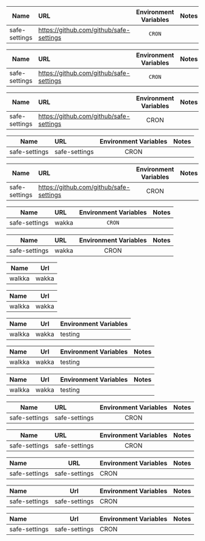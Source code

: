 | Name | URL  | Environment Variables  | Notes  | 
| --- | :-- | :--: | :- |
| safe-settings  | https://github.com/github/safe-settings  | `CRON`  |  | 

| Name | URL  | Environment Variables  | Notes  | 
| --- | :-- | :--: | :-- |
| safe-settings  | https://github.com/github/safe-settings  | `CRON`  |  | 

| Name | URL  | Environment Variables  | Notes  | 
| --- | :-- | :--: | :-- |
| safe-settings  | https://github.com/github/safe-settings  | CRON  |  | 

| Name | URL  | Environment Variables  | Notes  | 
| --- | :-- | :--: | :-- |
| safe-settings  | safe-settings  | CRON  |  | 


| Name | URL  | Environment Variables  | Notes  | 
| --- | :-- | :--: | :- |
| safe-settings  | https://github.com/github/safe-settings  | CRON  |  |


| Name | URL  | Environment Variables  | Notes  | 
| --- | :-- | :--: | :- |
| safe-settings  | wakka  | `CRON`  |  |



| Name | URL  | Environment Variables  | Notes  | 
| --- | :-- | :--: | :- |
| safe-settings  | wakka  | CRON  |  | 


| Name   | Url   |
| ------ | ----- |
| walkka | wakka |


| Name   | Url   |
| :--  | :--: |
| walkka | wakka |

| Name   | Url   | Environment Variables |
| :--  | :--: | --- |
| walkka | wakka | testing |


| Name   | Url   | Environment Variables |  Notes  |
| :--  | :--: | --- | :- |
| walkka | wakka | testing |  | 


| Name   | Url   | Environment Variables |  Notes  |
| :--  | :--: | --- | :-- |
| walkka | wakka | testing |  |

| Name | URL  | Environment Variables  | Notes  | 
| --- | :-- | :--: | :-- |
| safe-settings | safe-settings | CRON | |

| Name | URL  | Environment Variables | Notes  | 
| --- | :-- | :--: | :-- |
| safe-settings | safe-settings | CRON | |

| Name |  URL  | Environment Variables | Notes  | 
| :-- | :--: | --- | :-- |
| safe-settings | safe-settings | CRON | |


| Name   | Url   | Environment Variables |  Notes  |
| :-- | :--: | --- | :-- |
| safe-settings | safe-settings | CRON | |


| Name | Url | Environment Variables | Notes |
| :-- | :--: | --- | :-- |
| safe-settings | safe-settings | CRON | |